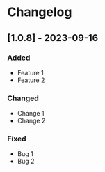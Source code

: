 # Changelog

## [1.0.8] - 2023-09-16
### Added
- Feature 1
- Feature 2

### Changed
- Change 1
- Change 2

### Fixed
- Bug 1
- Bug 2

